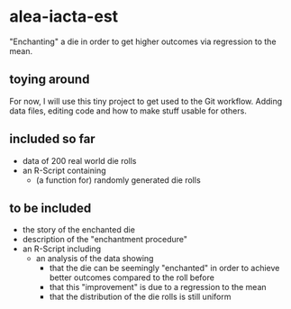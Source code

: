 # alea-iacta-est
"Enchanting" a die in order to get higher outcomes via regression to the mean.

## toying around
For now, I will use this tiny project to get used to the Git workflow. Adding data files, editing code and how to make stuff usable for others.

## included so far
* data of 200 real world die rolls
* an R-Script containing
  * (a function for) randomly generated die rolls

## to be included
* the story of the enchanted die
* description of the "enchantment procedure"
* an R-Script including
  * an analysis of the data showing
    * that the die can be seemingly "enchanted" in order to achieve better outcomes compared to the roll before
    * that this "improvement" is due to a regression to the mean
    * that the distribution of the die rolls is still uniform
